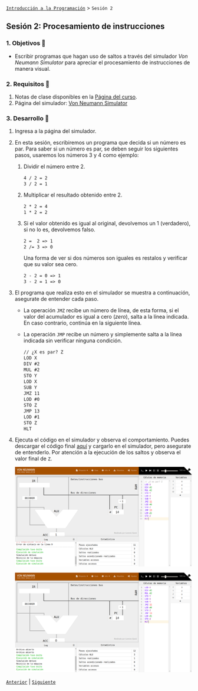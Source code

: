 [`Introducción a la Programación`](../README.md) > `Sesión 2`

## Sesión 2: Procesamiento de instrucciones

### 1. Objetivos :dart:

- Escribir programas que hagan uso de saltos a través del simulador *Von Neumann Simulator* para apreciar el procesamiento de instrucciones de manera visual.

### 2. Requisitos :blue_book:

1. Notas de clase disponibles en la [Página del curso](https://sites.google.com/view/uacmip20201/material).
1. Página del simulador: [Von Neumann Simulator](http://vnsimulator.altervista.org/)

### 3. Desarrollo :rocket:

1. Ingresa a la página del simulador.
   
2. En esta sesión, escribiremos un programa que decida si un número es par. Para saber si un número es par, se deben seguir los siguientes pasos, usaremos los números 3 y 4 como ejemplo:

   1. Dividir el número entre 2.
   
      ```
      4 / 2 = 2
      3 / 2 = 1
      ```
   
   2. Multiplicar el resultado obtenido entre 2.
   
      ```
      2 * 2 = 4
      1 * 2 = 2
      ```
     
   3. Si el valor obtenido es igual al original, devolvemos un 1 (verdadero), si no lo es, devolvemos falso. 
   
      ```
      2 =  2 => 1
      2 /= 3 => 0
      ```
      
      Una forma de ver si dos números son iguales es restalos y verificar que su valor sea cero.
      
      ```
      2 - 2 = 0 => 1
      3 - 2 = 1 => 0
      ```
      
3. El programa que realiza esto en el simulador se muestra a continuación, asegurate de entender cada paso. 

   - La operación `JMZ` recibe un número de línea, de esta forma, si el valor del acumulador es igual a cero (*zero*), salta a la línea indicada. En caso contrario, continúa en la siguiente línea.
   
   - La operación `JMP` recibe un número y simplemente salta a la línea indicada sin verificar ninguna condición.
   
      ```assembly
      // ¿X es par? Z
      LOD X
      DIV #2
      MUL #2
      STO Y
      LOD X
      SUB Y
      JMZ 11
      LOD #0
      STO Z
      JMP 13
      LOD #1
      STO Z
      HLT
      ```
   
4. Ejecuta el código en el simulador y observa el comportamiento. Puedes descargar el código final [aquí](codigos/even.json) y cargarlo en el simulador, pero asegurate de entenderlo. Por atención a la ejecución de los saltos y observa el valor final de `Z`.

   ![imagen1](imagenes/s2e11.png)
   
   ![imagen2](imagenes/s2e12.png)

[`Anterior`](../actividad01/README.md) | [`Siguiente`](../actividad02/README.md)   
